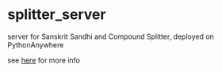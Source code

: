 # splitter_server
server for Sanskrit Sandhi and Compound Splitter, deployed on PythonAnywhere

see [here](https://splitter-server-tylergneill.pythonanywhere.com/) for more info